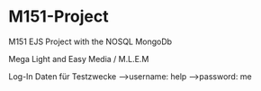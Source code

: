 # M151-Project
M151 
EJS Project with the NOSQL MongoDb

Mega Light and Easy Media / M.L.E.M

Log-In Daten für Testzwecke 
-->username:   help
-->password:  me
